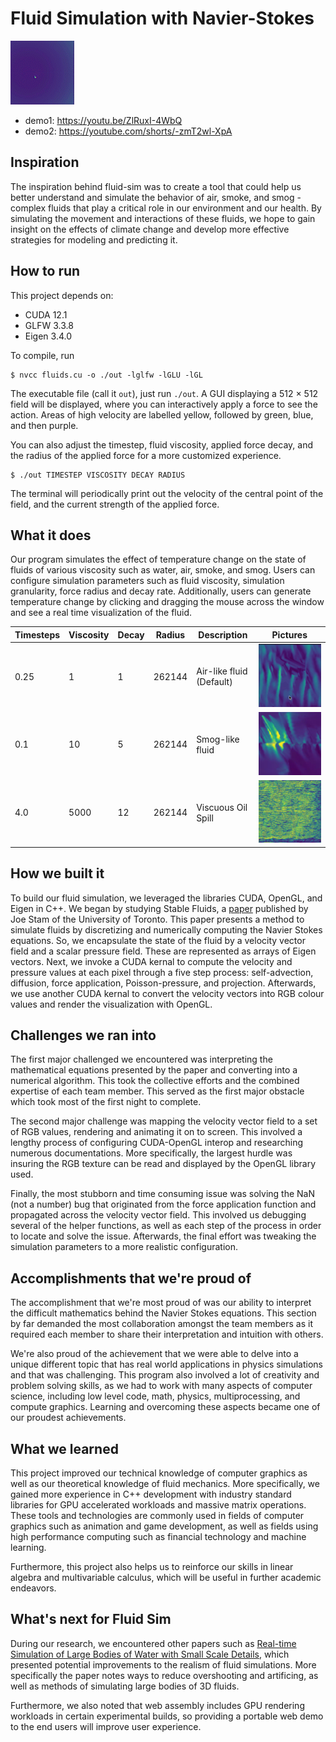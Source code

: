 # Fluid Simulation with Navier-Stokes
![Animated GIF Demo](./Demos/animated.gif)

* demo1: https://youtu.be/ZlRuxI-4WbQ
* demo2: https://youtube.com/shorts/-zmT2wl-XpA

## Inspiration

The inspiration behind fluid-sim was to create a tool that could help us better understand and simulate the behavior of air, smoke, and smog - complex fluids that play a critical role in our environment and our health. By simulating the movement and interactions of these fluids, we hope to gain insight on the effects of climate change and develop more effective strategies for modeling and predicting it.

## How to run

This project depends on:
  - CUDA 12.1
  - GLFW 3.3.8
  - Eigen 3.4.0

To compile, run 

```
$ nvcc fluids.cu -o ./out -lglfw -lGLU -lGL
```

The executable file (call it `out`), just run `./out`. A GUI displaying a 512 × 512 field will be displayed, where you can interactively apply a force to see the action. Areas of high velocity are labelled yellow, followed by green, blue, and then purple.

You can also adjust the timestep, fluid viscosity, applied force decay, and the radius of the applied force for a more customized experience.

```
$ ./out TIMESTEP VISCOSITY DECAY RADIUS
```

The terminal will periodically print out the velocity of the central point of the field, and the current strength of the applied force.

## What it does

Our program simulates the effect of temperature change on the state of fluids of various viscosity such as water, air, smoke, and smog. Users can configure simulation parameters such as fluid viscosity, simulation granularity, force radius and decay rate. Additionally, users can generate temperature change by clicking and dragging the mouse across the window and see a real time visualization of the fluid.

| Timesteps | Viscosity | Decay | Radius | Description              | Pictures             |
| --------- | --------- | ----- | ------ | ------------------------ | -------------------- |
| 0.25      | 1         | 1     | 262144 | Air-like fluid (Default) | ![](./Demos/default) |
| 0.1       | 10        | 5     | 262144 | Smog-like fluid          | ![](./Demos/muddy)   |
| 4.0       | 5000      | 12    | 262144 | Viscuous Oil Spill       | ![](./Demos/oilspill)|

## How we built it

To build our fluid simulation, we leveraged the libraries CUDA, OpenGL, and Eigen in C++. We began by studying Stable Fluids, a [paper](https://www.dgp.toronto.edu/public_user/stam/reality/Research/pdf/ns.pdf) published by Joe Stam of the University of Toronto. This paper presents a method to simulate fluids by discretizing and numerically computing the Navier Stokes equations. So, we encapsulate the state of the fluid by a velocity vector field and a scalar pressure field. These are represented as arrays of Eigen vectors. Next, we invoke a CUDA kernal to compute the velocity and pressure values at each pixel through a five step process: self-advection, diffusion, force application, Poisson-pressure, and projection. Afterwards, we use another CUDA kernal to convert the velocity vectors into RGB colour values and render the visualization with OpenGL.

## Challenges we ran into

The first major challenged we encountered was interpreting the mathematical equations presented by the paper and converting into a numerical algorithm. This took the collective efforts and the combined expertise of each team member. This served as the first major obstacle which took most of the first night to complete.

The second major challenge was mapping the velocity vector field to a set of RGB values, rendering and animating it on to screen. This involved a lengthy process of configuring CUDA-OpenGL interop and researching numerous documentations. More specifically, the largest hurdle was insuring the RGB texture can be read and displayed by the OpenGL library used.

Finally, the most stubborn and time consuming issue was solving the NaN (not a number) bug that originated from the force application function and propagated across the velocity vector field. This involved us debugging several of the helper functions, as well as each step of the process in order to locate and solve the issue. Afterwards, the final effort was tweaking the simulation parameters to a more realistic configuration.

## Accomplishments that we're proud of

The accomplishment that we're most proud of was our ability to interpret the difficult mathematics behind the Navier Stokes equations. This section by far demanded the most collaboration amongst the team members as it required each member to share their interpretation and intuition with others.

We're also proud of the achievement that we were able to delve into a unique different topic that has real world applications in physics simulations and that was challenging. This program also involved a lot of creativity and problem solving skills, as we had to work with many aspects of computer science, including low level code, math, physics, multiprocessing, and compute graphics. Learning and overcoming these aspects became one of our proudest achievements.

## What we learned

This project improved our technical knowledge of computer graphics as well as our theoretical knowledge of fluid mechanics. More specifically, we gained more experience in C++ development with industry standard libraries for GPU accelerated workloads and massive matrix operations. These tools and technologies are commonly used in fields of computer graphics such as animation and game development, as well as fields using high performance computing such as financial technology and machine learning.

Furthermore, this project also helps us to reinforce our skills in linear algebra and multivariable calculus, which will be useful in further academic endeavors.

## What's next for Fluid Sim

During our research, we encountered other papers such as [Real-time Simulation of Large Bodies of Water
with Small Scale Details](https://diglib.eg.org/xmlui/bitstream/handle/10.2312/SCA.SCA10.197-206/197-206.pdf?sequence=1&isAllowed=y), which presented potential improvements to the realism of fluid simulations. More specifically the paper notes ways to reduce overshooting and artificing, as well as methods of simulating large bodies of 3D fluids.

Furthermore, we also noted that web assembly includes GPU rendering workloads in certain experimental builds, so providing a portable web demo to the end users will improve user experience.
